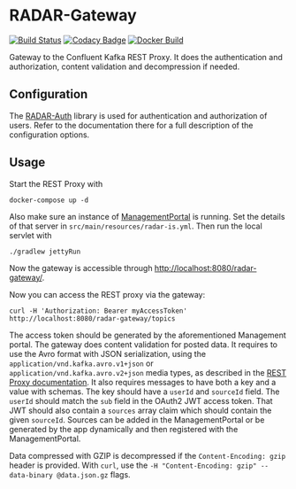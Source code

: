 # RADAR-Gateway

[![Build Status](https://travis-ci.org/RADAR-CNS/RADAR-Gateway.svg?branch=master)](https://travis-ci.org/RADAR-CNS/RADAR-Gateway)
[![Codacy Badge](https://api.codacy.com/project/badge/Grade/79b2380112c5451181367ae16e112025)](https://www.codacy.com/app/RADAR-CNS/RADAR-Gateway?utm_source=github.com&amp;utm_medium=referral&amp;utm_content=RADAR-CNS/RADAR-Gateway&amp;utm_campaign=Badge_Grade)
[![Docker Build](https://img.shields.io/docker/build/radarcns/radar-gateway.svg)](https://hub.docker.com/r/radarcns/radar-gateway/)

Gateway to the Confluent Kafka REST Proxy. It does the authentication and authorization, content 
validation and decompression if needed.

## Configuration

The [RADAR-Auth] library is used for authentication and authorization of users. Refer to the documentation there for a full description of the configuration options.

## Usage

Start the REST Proxy with

```shell
docker-compose up -d
```

Also make sure an instance of [ManagementPortal] is running. Set the details of that server in `src/main/resources/radar-is.yml`. Then run the local servlet with

```shell
./gradlew jettyRun
```

Now the gateway is accessible through <http://localhost:8080/radar-gateway/>.

Now you can access the REST proxy via the gateway:
```shell
curl -H 'Authorization: Bearer myAccessToken' http://localhost:8080/radar-gateway/topics
```

The access token should be generated by the aforementioned Management portal.  The gateway does content validation for posted data. It requires to use the Avro format with JSON serialization, using the `application/vnd.kafka.avro.v1+json` or `application/vnd.kafka.avro.v2+json` media types, as described in the [REST Proxy documentation].  It also requires messages to have both a key and a value with schemas. The key should have a `userId` and `sourceId` field. The `userId` should match the `sub` field in the OAuth2 JWT access token. That JWT should also contain a `sources` array claim which should contain the given `sourceId`. Sources can be added in the ManagementPortal or be generated by the app dynamically and then registered with the ManagementPortal.

Data compressed with GZIP is decompressed if the `Content-Encoding: gzip` header is provided. With
`curl`, use the `-H "Content-Encoding: gzip" --data-binary @data.json.gz` flags.

[REST Proxy documentation]: http://docs.confluent.io/3.0.0/kafka-rest/docs/intro.html#produce-and-consume-avro-messages
[RADAR-Auth]: https://github.com/RADAR-CNS/ManagementPortal/tree/dev/radar-auth
[ManagementPortal]: https://github.com/RADAR-CNS/ManagementPortal
